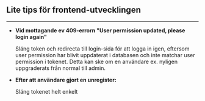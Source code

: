 ﻿**Lite tips för frontend-utvecklingen**
----
----
* **Vid mottagande ev 409-errorn "User permission updated, please login again"**

  Släng token och redirecta till login-sida för att logga in igen, eftersom user permission har blivit uppdaterat i databasen och inte matchar user permission i tokenet. Detta kan ske om en användare ex. nyligen uppgraderats från normal till admin.

* **Efter att användare gjort en unregister:**

  Släng tokenet helt enkelt